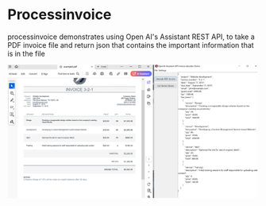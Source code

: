 # Processinvoice
processinvoice demonstrates using Open AI's Assistant REST API, to take a PDF invoice file and return json that contains the important information that is in the file

![image](./Data/processinvoice.png)	